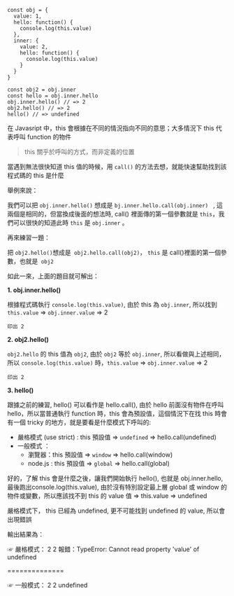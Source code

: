 ```
const obj = {
  value: 1,
  hello: function() {
    console.log(this.value)
  },
  inner: {
    value: 2,
    hello: function() {
      console.log(this.value)
    }
  }
}
  
const obj2 = obj.inner
const hello = obj.inner.hello
obj.inner.hello() // => 2
obj2.hello() // => 2
hello() // => undefined
```

在 Javasript 中，this 會根據在不同的情況指向不同的意思；大多情況下 this 代表呼叫 function 的物件


>  this 關乎於呼叫的方式，而非定義的位置 
> 
當遇到無法很快知道 this 值的時候，用 `call()` 的方法去想，就能快速幫助找到該程式碼的 this 是什麼


舉例來說：

我們可以把 ` obj.inner.hello() ` 想成是 `bj.inner.hello.call(obj.inner) ` , 這兩個是相同的，但當換成後面的想法時, call() 裡面傳的第一個參數就是 `this`，我們可以很快的知道此時 `this` 是 `obj.inner` 。

再來練習一題：

把 `obj2.hello()`想成是` obj2.hello.call(obj2)`， `this` 是 call()裡面的第一個參數，也就是` obj2`


如此一來，上面的題目就可解出：

**1. obj.inner.hello()**

根據程式碼執行 `console.log(this.value)`, 由於 this 為 `obj.inner`, 所以找到 `this.value` => `obj.inner.value` => 2 

`印出 2`

**2. obj2.hello()**

`obj2.hello` 的 this 值為 `obj2`, 由於 `obj2` 等於 `obj.inner`, 所以看做與上述相同，所以 `console.log(this.value)` 時，`this.value` => `obj.inner.value` => 2 

`印出 2`

**3. hello()**

跟據之前的練習, hello() 可以看作是 hello.call(), 由於 hello 前面沒有物件在呼叫 hello，所以當普通執行 function 時，this 會為預設值，這個情況下在找 this 時會有一個 tricky 的地方，就是要看是什麼模式下呼叫的:

* 嚴格模式 (use strict) : this 預設值 => `undefined` => hello.call(undefined)
* 一般模式 ：
    * 瀏覽器：this 預設值 => `window` => hello.call(window)
    * node.js : this 預設值 => `global` => hello.call(global)

好的，了解 this 會是什麼之後，讓我們開始執行 hello(), 也就是 obj.inner.hello, 最後跑出console.log(this.value), 由於沒有特別設定最上層 global 或 window 的物件或變數，所以應該找不到 this 的 value 值 => this.value => undefined

嚴格模式下， this 已經為 undefined, 更不可能找到 undefined 的 value, 所以會出現錯誤

輸出結果為：

☞ 嚴格模式：
2
2
報錯：TypeError: Cannot read property 'value' of undefined

==============

☞ 一般模式：
2
2
undefined